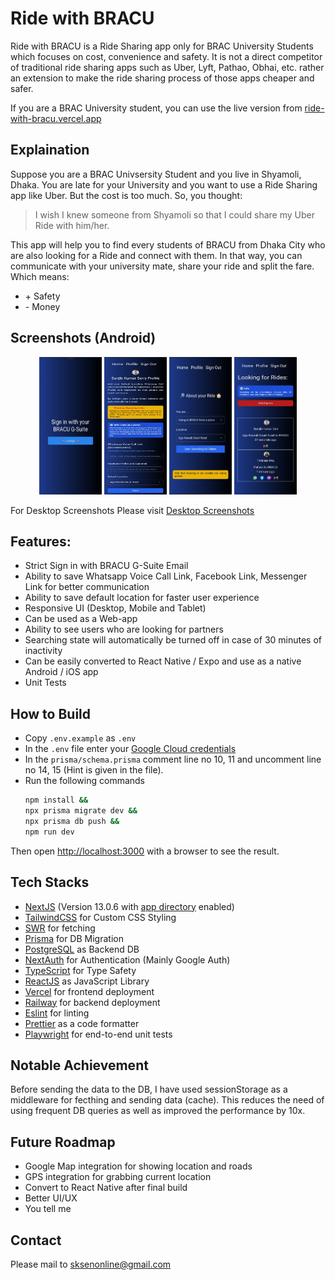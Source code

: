 # Ride with BRACU

Ride with BRACU is a Ride Sharing app only for BRAC University Students which focuses on cost, convenience and safety. It is not a direct competitor of traditional ride sharing apps such as Uber, Lyft, Pathao, Obhai, etc. rather an extension to make the ride sharing process of those apps cheaper and safer.

If you are a BRAC University student, you can use the live version from [ride-with-bracu.vercel.app](https://ride-with-bracu.vercel.app)

## Explaination
Suppose you are a BRAC Univsersity Student and you live in Shyamoli, Dhaka. You are late for your University and you want to use a Ride Sharing app like Uber. But the cost is too much. So, you thought:

> I wish I knew someone from Shyamoli so that I could share my Uber Ride with him/her.

This app will help you to find every students of BRACU from Dhaka City who are also looking for a Ride and connect with them. In that way, you can communicate with your university mate, share your ride and split the fare. Which means:

- \+ Safety
- \- Money

## Screenshots (Android)

<p float="left" align="middle">
  <img src="screenshots/login.jpg" width="100" height="220"/>
  <img src="screenshots/profile.jpg" width="100" height="220" /> 
  <img src="screenshots/searchInput.jpg" width="100" height="220" /> 
  <img src="screenshots/search.jpg" width="100" height="220" /> 
</p>

For Desktop Screenshots Please visit [Desktop Screenshots](/screenshots/desktop/README.md)

## Features:
- Strict Sign in with BRACU G-Suite Email
- Ability to save Whatsapp Voice Call Link, Facebook Link, Messenger Link for better communication
- Ability to save default location for faster user experience
- Responsive UI (Desktop, Mobile and Tablet)
- Can be used as a Web-app
- Ability to see users who are looking for partners
- Searching state will automatically be turned off in case of 30 minutes of inactivity
- Can be easily converted to React Native / Expo and use as a native Android / iOS app
- Unit Tests
## How to Build 

- Copy `.env.example` as `.env`
- In the `.env` file enter your [Google Cloud credentials](https://console.cloud.google.com/apis/credentials)
- In the `prisma/schema.prisma` comment line no 10, 11 and uncomment line no 14, 15 (Hint is given in the file).
- Run the following commands
    ```bash
    npm install &&
    npx prisma migrate dev &&
    npx prisma db push &&
    npm run dev
    ```
Then open [http://localhost:3000](http://localhost:3000) with a browser to see the result.

## Tech Stacks
- [NextJS](https://nextjs.org/) (Version 13.0.6 with [app directory](https://beta.nextjs.org/docs/routing/fundamentals#the-app-directory) enabled)
- [TailwindCSS](https://tailwindcss.com/) for Custom CSS Styling
- [SWR](https://swr.vercel.app/) for fetching
- [Prisma](https://www.prisma.io/) for DB Migration
- [PostgreSQL](https://www.postgresql.org/) as Backend DB
- [NextAuth](https://next-auth.js.org/) for Authentication (Mainly Google Auth)
- [TypeScript](https://www.typescriptlang.org/) for Type Safety
- [ReactJS](https://reactjs.org/) as JavaScript Library
- [Vercel](https://vercel.com/) for frontend deployment
- [Railway](https://railway.app/) for backend deployment
- [Eslint](https://eslint.org/) for linting
- [Prettier](https://prettier.io/) as a code formatter
- [Playwright](https://playwright.dev/) for end-to-end unit tests
## Notable Achievement

Before sending the data to the DB, I have used sessionStorage as a middleware for fecthing and sending data (cache). This reduces the need of using frequent DB queries as well as improved the performance by 10x.

## Future Roadmap
- Google Map integration for showing location and roads
- GPS integration for grabbing current location
- Convert to React Native after final build
- Better UI/UX
- You tell me

## Contact
Please mail to [sksenonline@gmail.com](mailto:sksenonline@gmail.com)
